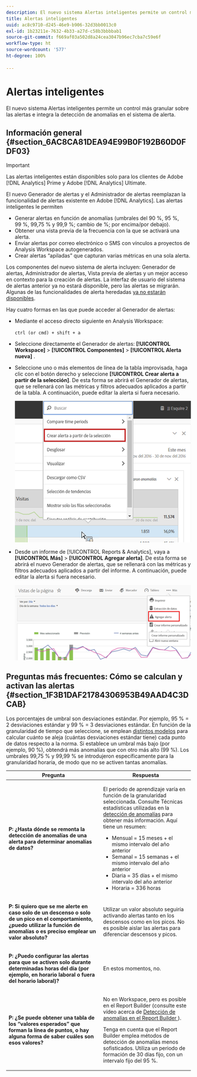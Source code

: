 ```yaml
---
description: El nuevo sistema Alertas inteligentes permite un control más granular sobre las alertas e integra la detección de anomalías en el sistema de alerta.
title: Alertas inteligentes
uuid: ac8c9710-d245-46e9-b906-32d3bb0013c0
exl-id: 1b23211e-7632-4b33-a27d-c58b3bbbbab1
source-git-commit: f669af03a502d8a24cea3047b96ec7cba7c59e6f
workflow-type: ht
source-wordcount: '577'
ht-degree: 100%

---
```


# Alertas inteligentes

El nuevo sistema Alertas inteligentes permite un control más granular sobre las alertas e integra la detección de anomalías en el sistema de alerta.

## Información general {#section_6AC8CA81DEA94E99B0F192B60D0FDF03}

>[!IMPORTANT]
>
>Las alertas inteligentes están disponibles solo para los clientes de Adobe [!DNL Analytics] Prime y Adobe [!DNL Analytics] Ultimate.

El nuevo Generador de alertas y el Administrador de alertas reemplazan la funcionalidad de alertas existente en Adobe [!DNL Analytics]. Las alertas inteligentes le permiten

* Generar alertas en función de anomalías (umbrales del 90 %, 95 %, 99 %, 99,75 % y 99,9 %; cambio de %; por encima/por debajo).
* Obtener una vista previa de la frecuencia con la que se activará una alerta.
* Enviar alertas por correo electrónico o SMS con vínculos a proyectos de Analysis Workspace autogenerados.
* Crear alertas “apiladas” que capturan varias métricas en una sola alerta.

Los componentes del nuevo sistema de alerta incluyen: Generador de alertas, Administrador de alertas, Vista previa de alertas y un mejor acceso en contexto para la creación de alertas. La interfaz de usuario del sistema de alertas anterior ya no estará disponible, pero las alertas se migrarán. Algunas de las funcionalidades de alerta heredadas [ya no estarán disponibles](https://experienceleague.adobe.com/docs/analytics/analyze/reports-analytics/alerts.html?lang=es).

Hay cuatro formas en las que puede acceder al Generador de alertas:

* Mediante el acceso directo siguiente en Analysis Workspace:

   `ctrl (or cmd) + shift + a`
* Seleccione directamente el Generador de alertas: **[!UICONTROL Workspace]** > **[!UICONTROL Componentes]** > **[!UICONTROL Alerta nueva]** .
* Seleccione uno o más elementos de línea de la tabla improvisada, haga clic con el botón derecho y seleccione **[!UICONTROL Crear alerta a partir de la selección]**. De esta forma se abrirá el Generador de alertas, que se rellenará con las métricas y filtros adecuados aplicados a partir de la tabla. A continuación, puede editar la alerta si fuera necesario.

   ![](assets/create-alert-from-selection.png)

* Desde un informe de [!UICONTROL Reports &amp; Analytics], vaya a **[!UICONTROL Más]** > **[!UICONTROL Agregar alerta]**. De esta forma se abrirá el nuevo Generador de alertas, que se rellenará con las métricas y filtros adecuados aplicados a partir del informe. A continuación, puede editar la alerta si fuera necesario.

   ![](assets/add-alert.png)

## Preguntas más frecuentes: Cómo se calculan y activan las alertas {#section_1F3B1DAF21784306953B49AAD4C3DCAB}

Los porcentajes de umbral son desviaciones estándar. Por ejemplo, 95 % = 2 desviaciones estándar y 99 % = 3 desviaciones estándar. En función de la granularidad de tiempo que seleccione, se emplean [distintos modelos](/help/analyze/analysis-workspace/virtual-analyst/c-anomaly-detection/statistics-anomaly-detection.md) para calcular cuánto se aleja (cuántas desviaciones estándar tiene) cada punto de datos respecto a la norma. Si establece un umbral más bajo (por ejemplo, 90 %), obtendrá más anomalías que con otro más alto (99 %). Los umbrales 99,75 % y 99,99 % se introdujeron específicamente para la granularidad horaria, de modo que no se activen tantas anomalías.

<table id="table_B3AA85E1DE3543DCA34966A52E3CE4AB"> 
 <thead> 
  <tr> 
   <th colname="col1" class="entry"> Pregunta </th> 
   <th colname="col2" class="entry"> Respuesta </th> 
  </tr> 
 </thead>
 <tbody> 
  <tr> 
   <td colname="col1"> <p><b>P: ¿Hasta dónde se remonta la detección de anomalías de una alerta para determinar anomalías de datos?</b> </p> </td> 
   <td colname="col2"> <p>El periodo de aprendizaje varía en función de la granularidad seleccionada. Consulte Técnicas estadísticas utilizadas en la <a href="/help/analyze/analysis-workspace/virtual-analyst/c-anomaly-detection/statistics-anomaly-detection.md">detección de anomalías</a> para obtener más información. Aquí tiene un resumen: </p> 
    <ul id="ul_4F8C2A41F06C498DBF5E7AE5DE803773"> 
     <li id="li_E246091A3F1E484C8444AF4052FCA784">Mensual = 15 meses + el mismo intervalo del año anterior </li> 
     <li id="li_CC014FB38AE1492B9647E990C29BFB3C">Semanal = 15 semanas + el mismo intervalo del año anterior </li> 
     <li id="li_2517EE2097534324BE9C1B54CD181A62">Diaria = 35 días + el mismo intervalo del año anterior </li> 
     <li id="li_710BC8B009354542AA4962A59A646099">Horaria = 336 horas </li> 
    </ul> </td> 
  </tr> 
  <tr> 
   <td colname="col1"> <p><b>P: Si quiero que se me alerte en caso solo de un descenso o solo de un pico en el comportamiento, ¿puedo utilizar la función de anomalías o es preciso emplear un valor absoluto?</b> </p> </td> 
   <td colname="col2"> <p>Utilizar un valor absoluto seguiría activando alertas tanto en los descensos como en los picos. No es posible aislar las alertas para diferenciar descensos y picos. </p> </td> 
  </tr> 
  <tr> 
   <td colname="col1"> <p><b>P: ¿Puedo configurar las alertas para que se activen solo durante determinadas horas del día (por ejemplo, en horario laboral o fuera del horario laboral)? </b> </p> </td> 
   <td colname="col2"> <p>En estos momentos, no. </p> </td> 
  </tr> 
  <tr> 
   <td colname="col1"> <p><b>P: ¿Se puede obtener una tabla de los “valores esperados” que forman la línea de puntos, o hay alguna forma de saber cuáles son esos valores? </b> </p> </td> 
   <td colname="col2"> <p>No en Workspace, pero es posible en el Report Builder (consulte este vídeo acerca de <a href="https://experienceleague.adobe.com/docs/analytics-learn/tutorials/exporting/report-builder/anomaly-detection-in-report-builder.html?lang=es"  >Detección de anomalías en el Report Builder </a>). </p> <p>Tenga en cuenta que el Report Builder emplea métodos de detección de anomalías menos sofisticados. Utiliza un periodo de formación de 30 días fijo, con un intervalo fijo del 95 %. </p> </td> 
  </tr> 
 </tbody> 
</table>
